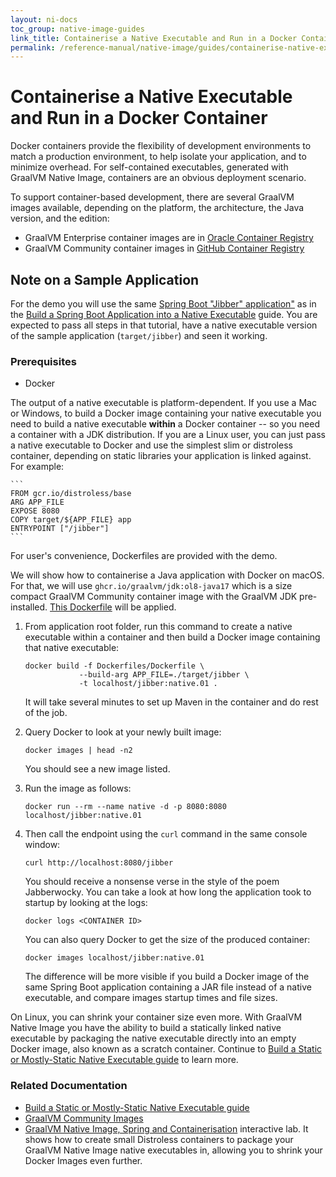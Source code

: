 ```yaml
---
layout: ni-docs
toc_group: native-image-guides
link_title: Containerise a Native Executable and Run in a Docker Container
permalink: /reference-manual/native-image/guides/containerise-native-executable-and-run-in-docker-container/
---
```


# Containerise a Native Executable and Run in a Docker Container

Docker containers provide the flexibility of development environments to match a production environment, to help isolate your application, and to minimize overhead. For self-contained executables, generated with GraalVM Native Image, containers are an obvious deployment scenario.

To support container-based development, there are several GraalVM images available, depending on the platform, the architecture, the Java version, and the edition:

- GraalVM Enterprise container images are in [Oracle Container Registry](https://container-registry.oracle.com/ords/f?p=113:10::::::)
- GraalVM Community container images in [GitHub Container Registry](https://github.com/orgs/graalvm/packages)

## Note on a Sample Application

For the demo you will use the same [Spring Boot "Jibber" application"](https://github.com/graalvm/graalvm-demos/tree/master/spring-native-image) as in the [Build a Spring Boot Application into a Native Executable](build-spring-app-into-native-executable.md) guide. 
You are expected to pass all steps in that tutorial, have a native executable version of the sample application (`target/jibber`) and seen it working.

### Prerequisites

- Docker 

The output of a native executable is platform-dependent.
If you use a Mac or Windows, to build a Docker image containing your native executable you need to build a native executable **within** a Docker container -- so you need a container with a JDK distribution.
If you are a Linux user, you can just pass a native executable to Docker and use the simplest slim or distroless container, depending on static libraries your application is linked against. 
For example:

    ```
    FROM gcr.io/distroless/base
    ARG APP_FILE
    EXPOSE 8080
    COPY target/${APP_FILE} app 
    ENTRYPOINT ["/jibber"]
    ```
For user's convenience, Dockerfiles are provided with the demo. 

We will show how to containerise a Java application with Docker on macOS. 
For that, we will use `ghcr.io/graalvm/jdk:ol8-java17` which is a size compact GraalVM Community container image with the GraalVM JDK pre-installed. 
[This Dockerfile](https://github.com/graalvm/graalvm-demos/blob/master/spring-native-image/Dockerfiles/Dockerfile) will be applied.

1. From application root folder, run this command to create a native executable within a container and then build a Docker image containing that native executable:

    ```shell
    docker build -f Dockerfiles/Dockerfile \
                --build-arg APP_FILE=./target/jibber \
                -t localhost/jibber:native.01 .
    ```
    It will take several minutes to set up Maven in the container and do rest of the job.

2. Query Docker to look at your newly built image:
    ```shell
    docker images | head -n2
    ```
    You should see a new image listed.

3. Run the image as follows:

    ```shell
    docker run --rm --name native -d -p 8080:8080 localhost/jibber:native.01 
    ```
    
4. Then call the endpoint using the `curl` command in the same console window:

    ```shell
    curl http://localhost:8080/jibber
    ```
    You should receive a nonsense verse in the style of the poem Jabberwocky. You can take a look at how long the application took to startup by looking at the logs:

    ```shell
    docker logs <CONTAINER ID>
    ```
    You can also query Docker to get the size of the produced container:
    ```
    docker images localhost/jibber:native.01
    ```
    The difference will be more visible if you build a Docker image of the same Spring Boot application containing a JAR file instead of a native executable, and compare images startup times and file sizes. 
    
On Linux, you can shrink your container size even more.
With GraalVM Native Image you have the ability to build a statically linked native executable by packaging the native executable directly into an empty Docker image, also known as a scratch container. Continue to [Build a Static or Mostly-Static Native Executable guide](build-static-executable.md) to learn more.

### Related Documentation

* [Build a Static or Mostly-Static Native Executable guide](build-static-executable.md)
* [GraalVM Community Images](../../../getting-started/graalvm-community/container-images/graalvm-ce-container-images.md)
* [GraalVM Native Image, Spring and Containerisation](https://luna.oracle.com/lab/fdfd090d-e52c-4481-a8de-dccecdca7d68) interactive lab. It shows how to create small Distroless containers to package your GraalVM Native Image native executables in, allowing you to shrink your Docker Images even further.